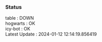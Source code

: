 ### Status


table : DOWN  
hogwarts : OK  
icy-bot : OK  
Latest Update : 2024-01-12 12:14:19.856419
